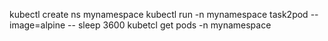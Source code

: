 kubectl create ns mynamespace
kubectl run -n mynamespace task2pod --image=alpine -- sleep 3600
kubetcl get pods -n mynamespace
